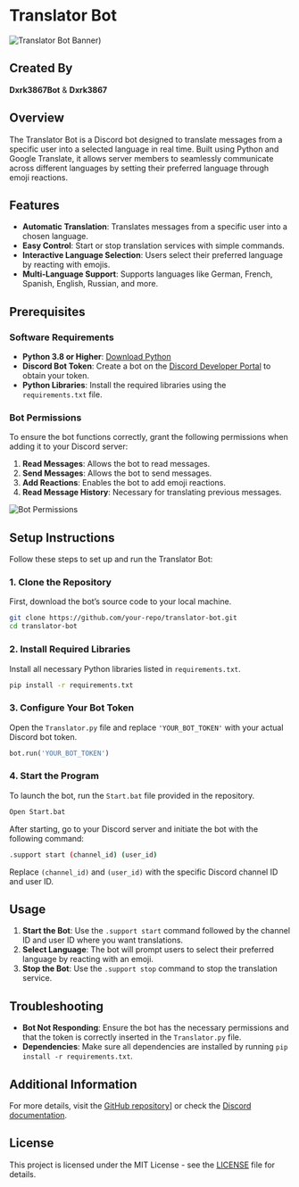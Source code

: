 # Translator Bot

![Translator Bot Banner]([[https://media.discordapp.net/attachments/1280552587724324895/1280553693875408947/IMG_3980.png?ex=66d88010&is=66d72e90&hm=754c79a2a40d35715658664cfc5e3b33e098bd4c241aa33af5376eb149cf1b29&=&quality=lossless]])) 

## Created By

**Dxrk3867Bot** & **Dxrk3867**

## Overview

The Translator Bot is a Discord bot designed to translate messages from a specific user into a selected language in real time. Built using Python and Google Translate, it allows server members to seamlessly communicate across different languages by setting their preferred language through emoji reactions.

## Features

- **Automatic Translation**: Translates messages from a specific user into a chosen language.
- **Easy Control**: Start or stop translation services with simple commands.
- **Interactive Language Selection**: Users select their preferred language by reacting with emojis.
- **Multi-Language Support**: Supports languages like German, French, Spanish, English, Russian, and more.

## Prerequisites

### Software Requirements

- **Python 3.8 or Higher**: [Download Python](https://www.python.org/downloads/)
- **Discord Bot Token**: Create a bot on the [Discord Developer Portal](https://discord.com/developers/applications) to obtain your token.
- **Python Libraries**: Install the required libraries using the `requirements.txt` file.

### Bot Permissions

To ensure the bot functions correctly, grant the following permissions when adding it to your Discord server:

1. **Read Messages**: Allows the bot to read messages.
2. **Send Messages**: Allows the bot to send messages.
3. **Add Reactions**: Enables the bot to add emoji reactions.
4. **Read Message History**: Necessary for translating previous messages.

![Bot Permissions](https://cdn.discordapp.com/attachments/1224724172954013748/1280611864148967546/image.png?ex=66d8b63d&is=66d764bd&hm=74df6ba45e35ab01d477520237191265a8266e2c8c39a9f0869fd3a2bda4c4b4&) 

## Setup Instructions

Follow these steps to set up and run the Translator Bot:

### 1. Clone the Repository

First, download the bot’s source code to your local machine.

```bash
git clone https://github.com/your-repo/translator-bot.git
cd translator-bot
```

### 2. Install Required Libraries

Install all necessary Python libraries listed in `requirements.txt`.

```bash
pip install -r requirements.txt
```

### 3. Configure Your Bot Token

Open the `Translator.py` file and replace `'YOUR_BOT_TOKEN'` with your actual Discord bot token.

```python
bot.run('YOUR_BOT_TOKEN')
```

### 4. Start the Program

To launch the bot, run the `Start.bat` file provided in the repository.

```bash
Open Start.bat
```

After starting, go to your Discord server and initiate the bot with the following command:

```bash
.support start (channel_id) (user_id)
```

Replace `(channel_id)` and `(user_id)` with the specific Discord channel ID and user ID.

## Usage

1. **Start the Bot**: Use the `.support start` command followed by the channel ID and user ID where you want translations.
2. **Select Language**: The bot will prompt users to select their preferred language by reacting with an emoji.
3. **Stop the Bot**: Use the `.support stop` command to stop the translation service.

## Troubleshooting

- **Bot Not Responding**: Ensure the bot has the necessary permissions and that the token is correctly inserted in the `Translator.py` file.
- **Dependencies**: Make sure all dependencies are installed by running `pip install -r requirements.txt`.

## Additional Information

For more details, visit the [GitHub repository]([https://github.com/your-repo/translator-bot)] or check the [Discord documentation](https://discord.com/developers/docs/intro).

## License

This project is licensed under the MIT License - see the [LICENSE](LICENSE) file for details.
